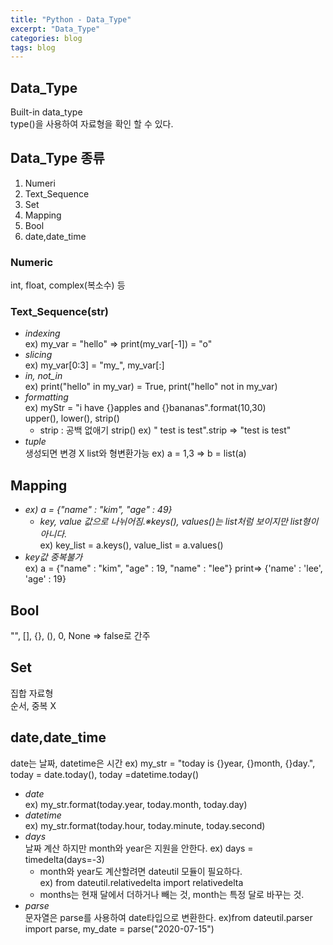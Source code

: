 ```yaml
---
title: "Python - Data_Type"
excerpt: "Data_Type"
categories: blog
tags: blog
---
```

## Data_Type 
 
Built-in data_type  
type()을 사용하여 자료형을 확인 할 수 있다.

## Data_Type 종류  

1. Numeri  
1. Text_Sequence  
1. Set  
1. Mapping  
1. Bool
1. date,date_time

### Numeric  
int, float, complex(복소수) 등

### Text_Sequence(str)  
- *indexing*  
   ex) my_var = "hello" => print(my_var[-1]) = "o"  
- *slicing*  
   ex) my_var[0:3] = "my_", my_var[:]  
- *in, not_in*  
   ex) print("hello" in my_var) = True, print("hello" not in my_var)  
- *formatting*  
   ex) myStr = "i have {}apples and {}bananas".format(10,30)  
   upper(), lower(), strip()  
	- strip : 공백 없애기 strip() ex) "  test is test".strip => "test is test"  
- *tuple*  
   생성되면 변경 X list와 형변환가능 ex) a = 1,3 => b = list(a)  

## Mapping  
- *ex) a = {"name" : "kim", "age" : 49}*  
	- *key, value 값으로 나뉘어짐.※keys(), values()는 list처럼 보이지만 list형이 아니다.*  
	   ex) key_list = a.keys(), value_list = a.values() 
- *key값 중복불가*  
   ex) a = {"name" : "kim", "age" : 19, "name" : "lee"} print=> {'name' : 'lee',  'age' : 19}  

## Bool
"", [], {}, (), 0, None => false로 간주

## Set
집합 자료형  
순서, 중복 X

## date,date_time
date는 날짜, datetime은 시간
   ex) my_str = "today is {}year, {}month, {}day.", today = date.today(), today =datetime.today()  
- *date*  
   ex) my_str.format(today.year, today.month, today.day)
- *datetime*  
   ex) my_str.format(today.hour, today.minute, today.second)
- *days*  
   날짜 계산 하지만 month와 year은 지원을 안한다. ex) days = timedelta(days=-3)  
	- month와 year도 계산할려면 dateutil 모듈이 필요하다.  
		ex) from dateutil.relativedelta import relativedelta  
	- months는 현재 달에서 더하거나 빼는 것, month는 특정 달로 바꾸는 것.  
- *parse*  
   문자열은 parse를 사용하여 date타입으로 변환한다.
   ex)from dateutil.parser import parse, my_date = parse("2020-07-15")